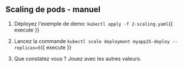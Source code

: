 ## Scaling de pods - manuel

1) Déployez l'exemple de demo: `kubectl apply -f 2-scaling.yaml`{{ execute }}

2) Lancez la commande `kubectl scale deployment myapp25-deploy --replicas=5`{{ execute }}

3) Que constatez vous ? Jouez avec les autres valeurs.